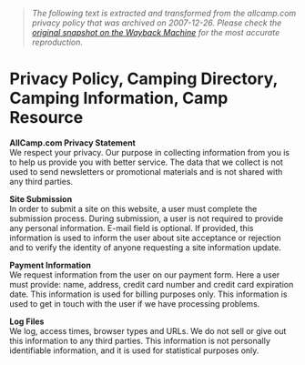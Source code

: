 > *The following text is extracted and transformed from the allcamp.com privacy policy that was archived on 2007-12-26. Please check the [original snapshot on the Wayback Machine](https://web.archive.org/web/20071226015155id_/http%3A//www.allcamp.com/privacy.htm) for the most accurate reproduction.*

# Privacy Policy, Camping Directory, Camping Information, Camp Resource

**AllCamp.com Privacy Statement**  
We respect your privacy. Our purpose in collecting information from you is to help us provide you with better service. The data that we collect is not used to send newsletters or promotional materials and is not shared with any third parties.

**Site Submission**  
In order to submit a site on this website, a user must complete the submission process. During submission, a user is not required to provide any personal information. E-mail field is optional. If provided, this information is used to inform the user about site acceptance or rejection and to verify the identity of anyone requesting a site information update.

**Payment Information**  
We request information from the user on our payment form. Here a user must provide: name, address, credit card number and credit card expiration date. This information is used for billing purposes only. This information is used to get in touch with the user if we have processing problems.

**Log Files**  
We log, access times, browser types and URLs. We do not sell or give out this information to any third parties. This information is not personally identifiable information, and it is used for statistical purposes only.
